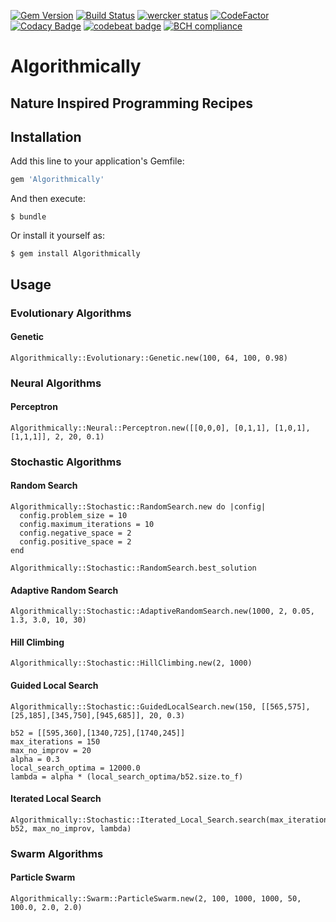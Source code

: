 [![Gem Version](https://badge.fury.io/rb/Algorithmically.svg)](https://badge.fury.io/rb/Algorithmically)
[![Build Status](https://travis-ci.org/popac/Algorithmically.svg?branch=master)](https://travis-ci.org/popac/Algorithmically)
[![wercker status](https://app.wercker.com/status/e456d9eec98db3773239631ea504aa2d/s/master "wercker status")](https://app.wercker.com/project/byKey/e456d9eec98db3773239631ea504aa2d)
[![CodeFactor](https://www.codefactor.io/repository/github/popac/algorithmically/badge)](https://www.codefactor.io/repository/github/popac/algorithmically)
[![Codacy Badge](https://api.codacy.com/project/badge/Grade/f41c60b391b6429388da223039873768)](https://www.codacy.com/manual/webguruserbia/Algorithmically?utm_source=github.com&amp;utm_medium=referral&amp;utm_content=popac/Algorithmically&amp;utm_campaign=Badge_Grade)
[![codebeat badge](https://codebeat.co/badges/bba4673e-a293-4107-847c-fdf6dcbf655b)](https://codebeat.co/projects/github-com-popicic-algorithmically-master)
[![BCH compliance](https://bettercodehub.com/edge/badge/popicic/Algorithmically?branch=master)](https://bettercodehub.com/)

# Algorithmically

## Nature Inspired Programming Recipes

## Installation

Add this line to your application's Gemfile:

```ruby
gem 'Algorithmically'
```

And then execute:

    $ bundle

Or install it yourself as:

    $ gem install Algorithmically
    
## Usage

### Evolutionary Algorithms

#### Genetic

    Algorithmically::Evolutionary::Genetic.new(100, 64, 100, 0.98)

### Neural Algorithms

#### Perceptron

    Algorithmically::Neural::Perceptron.new([[0,0,0], [0,1,1], [1,0,1], [1,1,1]], 2, 20, 0.1)

### Stochastic Algorithms
    
#### Random Search
    
    Algorithmically::Stochastic::RandomSearch.new do |config|
      config.problem_size = 10
      config.maximum_iterations = 10
      config.negative_space = 2
      config.positive_space = 2
    end

    Algorithmically::Stochastic::RandomSearch.best_solution
    
#### Adaptive Random Search

    Algorithmically::Stochastic::AdaptiveRandomSearch.new(1000, 2, 0.05, 1.3, 3.0, 10, 30)
    
#### Hill Climbing

    Algorithmically::Stochastic::HillClimbing.new(2, 1000)
    
#### Guided Local Search

    Algorithmically::Stochastic::GuidedLocalSearch.new(150, [[565,575],[25,185],[345,750],[945,685]], 20, 0.3)
    
    b52 = [[595,360],[1340,725],[1740,245]]
    max_iterations = 150
    max_no_improv = 20
    alpha = 0.3
    local_search_optima = 12000.0
    lambda = alpha * (local_search_optima/b52.size.to_f)

#### Iterated Local Search

    Algorithmically::Stochastic::Iterated_Local_Search.search(max_iterations, b52, max_no_improv, lambda)

### Swarm Algorithms

#### Particle Swarm

    Algorithmically::Swarm::ParticleSwarm.new(2, 100, 1000, 1000, 50, 100.0, 2.0, 2.0)

